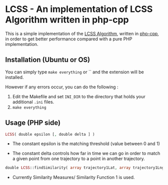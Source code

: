# LCSS - An implementation of LCSS Algorithm written in php-cpp 

This is a simple implementation of the [LCSS Algorithm](http://www.cs.bu.edu/groups/dblab/pub_pdfs/icde02.pdf), written in [php-cpp](php-cpp.com), in order to 
get better performance compared with a pure PHP implementation.

## Installation (Ubuntu or OS)

You can simply type `make everything` or `` and the extension will be installed. 

However if any errors occur, you can do the following : 

1. Edit the Makefile and set `INI_DIR` to the directory that holds your additional `.ini` files.
2. `make everything`


## Usage (PHP side)

```PHP
LCSS( double epsilon [, double delta ] )
```
*  The constant epsilon is the matching threshold (value between 0 and 1)

* The constant delta controls how far in time we can go in order to
match a given point from one trajectory to a point in another
trajectory.

```PHP
double LCSS::findSimilarity( array trajectory1Lat, array trajectory1Lng, array trajectory2Lat, array trajectory2Lng )
```
* Currently Similarity Measures/ Similarity Function 1 is used.
